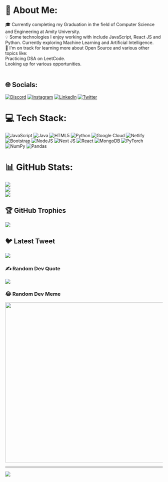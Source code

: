 # 💫 About Me:
🎓 Currently completing my Graduation in the field of Computer Science and Engineering at Amity University.<br>💡  Some technologies I enjoy working with include JavaScript, React JS and Python. Currently exploring Machine Learning and Artificial Intelligence.<br>🌱 I'm on track for learning more about Open Source and various other topics like:<br>      Practicing DSA on LeetCode.<br>      Looking up for various opportunities.<br><br>


## 🌐 Socials:
[![Discord](https://img.shields.io/badge/Discord-%237289DA.svg?logo=discord&logoColor=white)](https://discord.gg/abraxsus#8767) [![Instagram](https://img.shields.io/badge/Instagram-%23E4405F.svg?logo=Instagram&logoColor=white)](https://instagram.com/yaar_amit_) [![LinkedIn](https://img.shields.io/badge/LinkedIn-%230077B5.svg?logo=linkedin&logoColor=white)](https://linkedin.com/in/2001-amit-jha) [![Twitter](https://img.shields.io/badge/Twitter-%231DA1F2.svg?logo=Twitter&logoColor=white)](https://twitter.com/abraxsus2001) 

# 💻 Tech Stack:
![JavaScript](https://img.shields.io/badge/javascript-%23323330.svg?style=plastic&logo=javascript&logoColor=%23F7DF1E) ![Java](https://img.shields.io/badge/java-%23ED8B00.svg?style=plastic&logo=java&logoColor=white) ![HTML5](https://img.shields.io/badge/html5-%23E34F26.svg?style=plastic&logo=html5&logoColor=white) ![Python](https://img.shields.io/badge/python-3670A0?style=plastic&logo=python&logoColor=ffdd54) ![Google Cloud](https://img.shields.io/badge/Google%20Cloud-%234285F4.svg?style=plastic&logo=google-cloud&logoColor=white) ![Netlify](https://img.shields.io/badge/netlify-%23000000.svg?style=plastic&logo=netlify&logoColor=#00C7B7) ![Bootstrap](https://img.shields.io/badge/bootstrap-%23563D7C.svg?style=plastic&logo=bootstrap&logoColor=white) ![NodeJS](https://img.shields.io/badge/node.js-6DA55F?style=plastic&logo=node.js&logoColor=white) ![Next JS](https://img.shields.io/badge/Next-black?style=plastic&logo=next.js&logoColor=white) ![React](https://img.shields.io/badge/react-%2320232a.svg?style=plastic&logo=react&logoColor=%2361DAFB) ![MongoDB](https://img.shields.io/badge/MongoDB-%234ea94b.svg?style=plastic&logo=mongodb&logoColor=white) ![PyTorch](https://img.shields.io/badge/PyTorch-%23EE4C2C.svg?style=plastic&logo=PyTorch&logoColor=white) ![NumPy](https://img.shields.io/badge/numpy-%23013243.svg?style=plastic&logo=numpy&logoColor=white) ![Pandas](https://img.shields.io/badge/pandas-%23150458.svg?style=plastic&logo=pandas&logoColor=white)
# 📊 GitHub Stats:
![](https://github-readme-stats.vercel.app/api?username=Amit12234&theme=dark&hide_border=false&include_all_commits=true&count_private=true)<br/>
![](https://github-readme-streak-stats.herokuapp.com/?user=Amit12234&theme=dark&hide_border=false)<br/>
![](https://github-readme-stats.vercel.app/api/top-langs/?username=Amit12234&theme=dark&hide_border=false&include_all_commits=true&count_private=true&layout=compact)

## 🏆 GitHub Trophies
![](https://github-profile-trophy.vercel.app/?username=Amit12234&theme=radical&no-frame=true&no-bg=false&margin-w=4)

## 🐦 Latest Tweet
[![](https://gtce.itsvg.in/api?username=abraxsus2001)](https://github.com/VishwaGauravIn/github-twitter-card-embed)

### ✍️ Random Dev Quote
![](https://quotes-github-readme.vercel.app/api?type=horizontal&theme=radical)

### 😂 Random Dev Meme
<img src="https://random-memer.herokuapp.com/" width="512px"/>

---
[![](https://visitcount.itsvg.in/api?id=Amit12234&icon=0&color=0)](https://visitcount.itsvg.in)

<!-- Proudly created with GPRM ( https://gprm.itsvg.in ) -->
